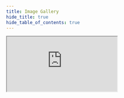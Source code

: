 ```yaml
---
title: Image Gallery
hide_title: true
hide_table_of_contents: true
---
```


<iframe src="https://stackblitz.com/edit/nextjs-xhx9fo?embed=1&file=pages/index.tsx" className="stackblitz" />
